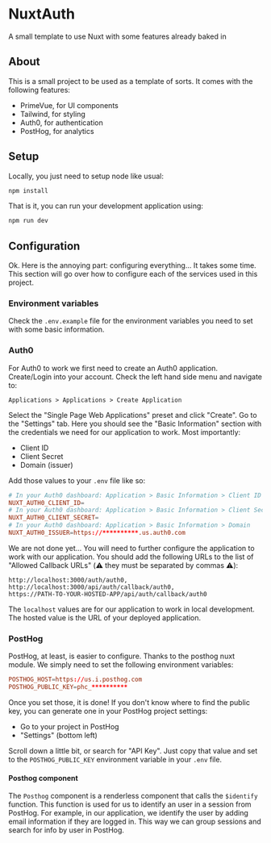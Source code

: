 # NuxtAuth

A small template to use Nuxt with some features already baked in

## About

This is a small project to be used as a template of sorts. It comes with the
following features:

- PrimeVue, for UI components
- Tailwind, for styling
- Auth0, for authentication
- PostHog, for analytics

## Setup

Locally, you just need to setup node like usual:

```bash
npm install
```

That is it, you can run your development application using:

```bash
npm run dev
```

## Configuration

Ok. Here is the annoying part: configuring everything... It takes some time.
This section will go over how to configure each of the services used in this
project.

### Environment variables

Check the `.env.example` file for the environment variables you need to set with
some basic information.

### Auth0

For Auth0 to work we first need to create an Auth0 application. Create/Login
into your account. Check the left hand side menu and navigate to:

```
Applications > Applications > Create Application
```

Select the "Single Page Web Applications" preset and click "Create". Go to the
"Settings" tab. Here you should see the "Basic Information" section with the
credentials we need for our application to work. Most importantly:

- Client ID
- Client Secret
- Domain (issuer)

Add those values to your `.env` file like so:

```conf
# In your Auth0 dashboard: Application > Basic Information > Client ID
NUXT_AUTH0_CLIENT_ID=
# In your Auth0 dashboard: Application > Basic Information > Client Secret
NUXT_AUTH0_CLIENT_SECRET=
# In your Auth0 dashboard: Application > Basic Information > Domain
NUXT_AUTH0_ISSUER=https://**********.us.auth0.com
```

We are not done yet... You will need to further configure the application to
work with our application. You should add the following URLs to the list of
"Allowed Callback URLs" (:warning: they must be separated by commas :warning:):

```
http://localhost:3000/auth/auth0,
http://localhost:3000/api/auth/callback/auth0,
https://PATH-TO-YOUR-HOSTED-APP/api/auth/callback/auth0
```

The `localhost` values are for our application to work in local development. The
hosted value is the URL of your deployed application.

### PostHog

PostHog, at least, is easier to configure. Thanks to the posthog nuxt module.
We simply need to set the following environment variables:

```conf
POSTHOG_HOST=https://us.i.posthog.com
POSTHOG_PUBLIC_KEY=phc_**********
```

Once you set those, it is done! If you don't know where to find the public key,
you can generate one in your PostHog project settings:

- Go to your project in PostHog
- "Settings" (bottom left)

Scroll down a little bit, or search for "API Key". Just copy that value and set
to the `POSTHOG_PUBLIC_KEY` environment variable in your `.env` file.

#### Posthog component

The `Posthog` component is a renderless component that calls the `$identify`
function. This function is used for us to identify an user in a session from
PostHog. For example, in our application, we identify the user by adding email
information if they are logged in. This way we can group sessions and search for
info by user in PostHog.
